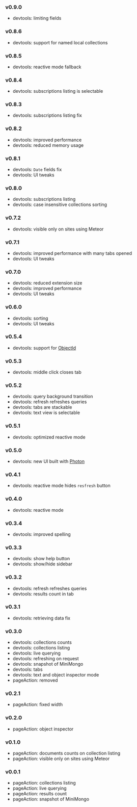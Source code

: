 ### v0.9.0
- devtools: limiting fields

### v0.8.6
- devtools: support for named local collections

### v0.8.5
- devtools: reactive mode fallback

### v0.8.4
- devtools: subscriptions listing is selectable

### v0.8.3
- devtools: subscriptions listing fix

### v0.8.2
- devtools: improved performance
- devtools: reduced memory usage

### v0.8.1
- devtools: `Date` fields fix
- devtools: UI tweaks

### v0.8.0
- devtools: subscriptions listing
- devtools: case insensitive collections sorting

### v0.7.2
- devtools: visible only on sites using Meteor

### v0.7.1
- devtools: improved performance with many tabs opened
- devtools: UI tweaks

### v0.7.0
- devtools: reduced extension size
- devtools: improved performance
- devtools: UI tweaks

### v0.6.0
- devtools: sorting
- devtools: UI tweaks

### v0.5.4
- devtools: support for [ObjectId](https://docs.mongodb.org/manual/reference/object-id/)

### v0.5.3
- devtools: middle click closes tab

### v0.5.2
- devtools: query background transition
- devtools: refresh refreshes queries
- devtools: tabs are stackable
- devtools: text view is selectable

### v0.5.1
- devtools: optimized reactive mode

### v0.5.0
- devtools: new UI built with [Photon](http://photonkit.com/)

### v0.4.1
- devtools: reactive mode hides `resfresh` button

### v0.4.0
- devtools: reactive mode

### v0.3.4
- devtools: improved spelling

### v0.3.3
- devtools: show help button
- devtools: show/hide sidebar

### v0.3.2
- devtools: refresh refreshes queries
- devtools: results count in tab

### v0.3.1
- devtools: retrieving data fix

### v0.3.0
- devtools: collections counts
- devtools: collections listing
- devtools: live querying
- devtools: refreshing on request
- devtools: snapshot of MiniMongo
- devtools: tabs
- devtools: text and object inspector mode
- pageAction: removed

### v0.2.1
- pageAction: fixed width

### v0.2.0
- pageAction: object inspector

### v0.1.0
- pageAction: documents counts on collection listing
- pageAction: visible only on sites using Meteor

### v0.0.1
- pageAction: collections listing
- pageAction: live querying
- pageAction: results count
- pageAction: snapshot of MiniMongo
